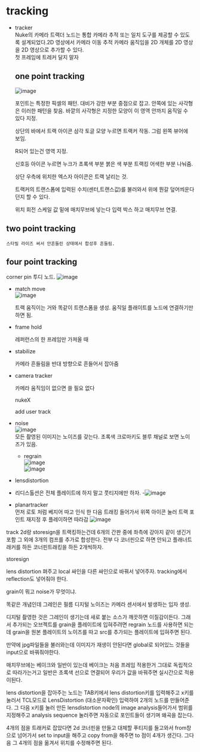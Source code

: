 
# tracking

- tracker    
    Nuke의 카메라 트랙더 노드는 통합 카메라 추적 또는 일치 도구를 제공할 수 있도록 설계되었다.2D 영상에서 카메라 이동 추적 카메라 움직임을 2D 개체를 2D 영상을 2D 영상으로 추가할 수 있다.   
    첫 프레임에 트레커 달지 말자
  ##  one point tracking   
  ![image](https://user-images.githubusercontent.com/113075273/232699199-80f3a5fb-239e-4e05-99e7-db8d4757d121.png)

    
    포인트는 특정한 픽셀의 패턴. 대비가 강한 부분 중점으로 잡고. 안쪽에 있는 사각형은 이러한 패턴을 찾음. 바깥의 사각형은 지정한 모양이 이 영역 안까지 움직일 수 있다 지정.
    
    상단의 바에서 트랙 아이콘 삼각 토글 모양 누르면 트랙커 작동. 그럼 왼쪽 뷰어에 보임.
    
    R되어 있는건 영역 지정.
    
    신호등 아이콘 누르면 누크가 초록색 부분 붉은 색 부분 트랙킹 어색한 부분 나눠줌.
    
    상단 우측에 위치한 엑스자 아이콘은 트랙 날리는 것.
    
    트랙커의 트랜스폼에 입력된 수치(센터,트랜스값)를 불러와서 위에 뭔갈 덮어씌운다던지 할 수 있다.
    
    위치 회전 스케일 값 밑에 매치무브에 넣는다 입력 박스 하고 매치무브 연결.
    
 ##   two point tracking
    
    스타빌 라이즈 써서 안흔들린 상태에서 합성후 흔들림.
    
 ##   four point tracking
    
 corner pin 투디 노드.
    ![image](https://user-images.githubusercontent.com/113075273/232715672-6e00b17b-1c8e-449f-a295-f4f1bb04413e.png)

    
- match move   
![image](https://user-images.githubusercontent.com/113075273/232716475-7823b05c-3f90-43bc-bf1d-5fa5ac4e91a0.png)

    
    트랙 움직이는 거와 똑같이 트랜스폼을 생성. 움직일 플래이트를 노드에 연결하기만 하면 됨.
    
- frame hold
    
    레퍼런스의 한 프레임만 가져올 때
    
- stabilize
    
    카메라 흔들림을 반대 방향으로 흔들어서 잡아줌 
    
- camera tracker
    
    카메라 움직임이 없으면 쓸 필요 없다
    
    nukeX
    
    add user track
- noise   
   ![image](https://user-images.githubusercontent.com/113075273/232689017-271f6939-52df-4fb8-958c-4990b2d22ca0.png)   
   모든 촬영된 이미지는 노이즈를 갖는다. 초록색 크로마키도 블루 채널로 보면 노이즈가 있음.   
   - regrain   
   ![image](https://user-images.githubusercontent.com/113075273/232690114-0ba89c5a-27da-4590-9ca8-0b082b39f8a7.png)   
   ![image](https://user-images.githubusercontent.com/113075273/232690334-8dba36f8-15e4-4851-847b-7b1b2db96b4d.png)

- lensdistortion   
- 리디스톨션은 전체 플레이트에 하지 말고 풋티지에만 하자.
-![image](https://user-images.githubusercontent.com/113075273/232708645-f783e281-7234-45b9-97d7-5daa29fc3aec.png)

- planartracker   
먼저 로토 처럼 베지어 따고 인식 한 다음 트래킹 들어가서 위쪽 아이콘 눌러 트랙 포인트 재지정 후 플레이하면 따라감
![image](https://user-images.githubusercontent.com/113075273/232725515-81f2d95a-9b6a-434f-b0dd-01b083eb158e.png)   

track 2d랑 storesign을 트랙킹하는건데
6개의 간판 중에 좌측에 강아지 같이 생긴거 포함 그 외에 3개의 컴프를 추가로 합성한다.
전부 다 코너핀으로 하면 안되고 플래너트래커를 하든 코너핀트래킹을 하든 2개씩하자.

storesign

lens distortion 펴주고 local 싸인을 다른 싸인으로 바꿔서 넣어주자.
tracking에서 reflection도 넣어줘야 한다.

grain이 뭐고 noise가 무엇이냐.

똑같은 개념인데 그레인은 필름 디지털
노이즈는 카메라 센서에서 발생하는 입자 생성.

디지털 촬영한 것은 그레인이 생기는데 새로 붙는 소스가 깨끗하면 이질감이든다.
그래서 추가되는 오브젝트를 grain을 플레이트에 입혀주려면 regrain 노드를 사용하면 되는데
grain을 원본 플레이트의 노이즈를 따고 src를 추가되는 플레이트에 입혀주면 된다.

만약에 jpg파일들을 불러와는데 이미지가 재생이 안된다면 global로 되어있느 것들을 input으로 바꿔줘야한다.

매치무브에는 베이크와 일반이 있는데 베이크는 처음 프레임 적용한거 그대로 독립적으로 따라가는거고
일반은 초록색 선으로 연결되어 우리가 값을 바꿔주면 실시간으로 적용이된다.

lens distortion을 잡아주는 노드는 TAB키에서 lens distortion키를 입력해주고
x키를 눌러서 TCL모드로 LensDistortion (대소문자확인) 입력하여 2개의 노드를 만들어준다.
그 다음 x키를 눌러 만든 lensdistortion node의 image analysis들어가서 범위를 지정해주고
 analysis sequence 눌러주면 자동으로 포인트들이 생기며 왜곡을 잡는다.

4개의 점을 트래커로 잡았다면 2d 코너핀을 만들고 대체할 푸티지를 들고와서 from창으로 넘어가서 set to input을 해주고
copy from을 해주면 to 점이 4개가 생긴다. 그다음 그 4개의 점을 옮겨서 위치를 수정해주면 된다.





